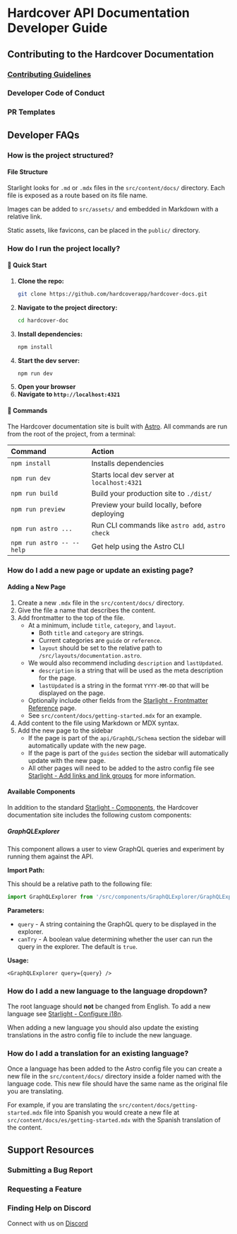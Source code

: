 # Hardcover API Documentation Developer Guide

## Contributing to the Hardcover Documentation

### [Contributing Guidelines](CONTRIBUTING)

### Developer Code of Conduct

### PR Templates

## Developer FAQs

### How is the project structured?

#### File Structure

Starlight looks for `.md` or `.mdx` files in the `src/content/docs/` directory. 
Each file is exposed as a route based on its file name.

Images can be added to `src/assets/` and embedded in Markdown with a relative link.

Static assets, like favicons, can be placed in the `public/` directory.

### How do I run the project locally?

#### 🚀 Quick Start

1. **Clone the repo:**
   ```bash
   git clone https://github.com/hardcoverapp/hardcover-docs.git
    ```
2. **Navigate to the project directory:**
   ```bash
   cd hardcover-doc
   ```
3. **Install dependencies:**
    ```bash
    npm install
    ```
4. **Start the dev server:**
    ```bash
    npm run dev
    ```
5. **Open your browser**
6. **Navigate to `http://localhost:4321`**

#### 🧞 Commands

The Hardcover documentation site is built with [Astro](https://astro.build/).
All commands are run from the root of the project, from a terminal:

| Command                   | Action                                           |
|:--------------------------|:-------------------------------------------------|
| `npm install`             | Installs dependencies                            |
| `npm run dev`             | Starts local dev server at `localhost:4321`      |
| `npm run build`           | Build your production site to `./dist/`          |
| `npm run preview`         | Preview your build locally, before deploying     |
| `npm run astro ...`       | Run CLI commands like `astro add`, `astro check` |
| `npm run astro -- --help` | Get help using the Astro CLI                     |

### How do I add a new page or update an existing page?

#### Adding a New Page

1. Create a new `.mdx` file in the `src/content/docs/` directory.
2. Give the file a name that describes the content.
3. Add frontmatter to the top of the file.
    - At a minimum, include `title`, `category`, and `layout`.
      - Both `title` and `category` are strings.
      - Current categories are `guide` or `reference`.
      - `layout` should be set to the relative path to `/src/layouts/documentation.astro`.
    - We would also recommend including `description` and `lastUpdated`.
      - `description` is a string that will be used as the meta description for the page.
      - `lastUpdated` is a string in the format `YYYY-MM-DD` that will be displayed on the page.
    - Optionally include other fields from
      the [Starlight - Frontmatter Reference](https://starlight.astro.build/reference/frontmatter/) page.
    - See `src/content/docs/getting-started.mdx` for an example.
4. Add content to the file using Markdown or MDX syntax.
5. Add the new page to the sidebar
    - If the page is part of the `api/GraphQL/Schema` section the sidebar will automatically update with the new page.
    - If the page is part of the `guides` section the sidebar will automatically update with the new page.
    - All other pages will need to be added to the astro config file
      see [Starlight - Add links and link groups](https://starlight.astro.build/guides/sidebar/#add-links-and-link-groups)
      for more information.

#### Available Components

In addition to the standard [Starlight - Components](https://starlight.astro.build/guides/components/), the Hardcover
documentation site includes the following custom
components:

##### GraphQLExplorer

This component allows a user to view GraphQL queries and experiment by running them against the API.

**Import Path:**

This should be a relative path to the following file:

```js
import GraphQLExplorer from '/src/components/GraphQLExplorer/GraphQLExplorer.astro';
```

**Parameters:**

- `query` - A string containing the GraphQL query to be displayed in the explorer.
- `canTry` - A boolean value determining whether the user can run the query in the explorer. The default is `true`.

**Usage:**

```mdx
<GraphQLExplorer query={query} />
```

### How do I add a new language to the language dropdown?

The root language should **not** be changed from English. To add a new language see [Starlight - Configure i18n](https://starlight.astro.build/guides/i18n/#configure-i18n).

When adding a new language you should also update the existing translations in the astro config file to include the new language.

### How do I add a translation for an existing language?

Once a language has been added to the Astro config file you can create a new file in the `src/content/docs/` directory
inside a folder named with the language code. This new file should have the same name as the original file you are translating.

For example, if you are translating the `src/content/docs/getting-started.mdx` file into Spanish you would create a new
file at `src/content/docs/es/getting-started.mdx` with the Spanish translation of the content.

## Support Resources

### Submitting a Bug Report

### Requesting a Feature

### Finding Help on Discord
Connect with us on [Discord](https://discord.gg/edGpYN8ym8)
